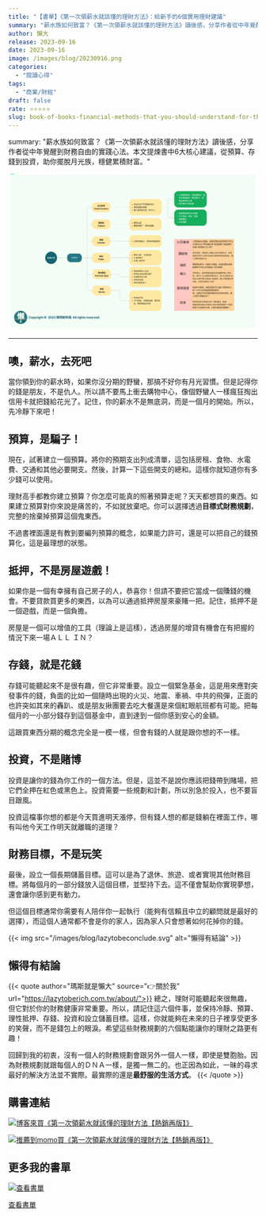 ```yaml
---
title: "【書單】《第一次領薪水就該懂的理財方法》：給新手的6個實用理財建議"
summary: "薪水族如何致富？《第一次領薪水就該懂的理財方法》讀後感，分享作者從中年覺醒到財務自由的實踐心法。本文提煉書中6大核心建議，從預算、存錢到投資，助你擺脫月光族，穩健累積財富。"
author: 懶大
release: 2023-09-16
date: 2023-09-16
image: /images/blog/20230916.png
categories:
  - "閱讀心得"
tags:
  - "商業/財經"
draft: false
rate: ⭐⭐⭐⭐⭐
slug: book-of-books-financial-methods-that-you-should-understand-for-the-first-time-you-receive-salary-reading-experience
---
```


summary: "薪水族如何致富？《第一次領薪水就該懂的理財方法》讀後感，分享作者從中年覺醒到財務自由的實踐心法。本文提煉書中6大核心建議，從預算、存錢到投資，助你擺脫月光族，穩健累積財富。"

![第一次領薪水就該懂的理財方法](../../assets/images/blog/2023-10-05_1.png)

---

## 噢，薪水，去死吧

當你領到你的薪水時，如果你沒分期的野蠻，那搞不好你有月光習慣。但是記得你的錢是朋友，不是仇人。所以請不要馬上衝去購物中心，像個野蠻人一樣瘋狂掏出信用卡就把錢給花光了。記住，你的薪水不是無底洞，而是一個月的開始。所以，先冷靜下來吧！

## 預算，是騙子！

現在，試著建立一個預算。將你的預期支出列成清單，這包括房租、食物、水電費、交通和其他必要開支。然後，計算一下這些開支的總和。這樣你就知道你有多少錢可以使用。

理財高手都教你建立預算？你怎麼可能真的照著預算走呢？天天都想買的東西。如果建立預算對你來說是痛苦的，不如就放棄吧。你可以選擇透過**目標式財務規劃**，完整的捨棄掉預算這個鬼東西。

不過書裡面還是有教到要編列預算的概念，如果能力許可，還是可以把自己的錢預算化，這是最理想的狀態。

## 抵押，不是房屋遊戲！

如果你是一個有幸擁有自己房子的人，恭喜你！但請不要把它當成一個賺錢的機會。不要貸款買更多的東西，以為可以通過抵押房屋來豪賭一把。記住，抵押不是一個遊戲，而是一個負擔。

房屋是一個可以增值的工具（理論上是這樣），透過房屋的增貸有機會在有把握的情況下來一場ＡＬＬ ＩＮ？

## 存錢，就是花錢

存錢可能聽起來不是很有趣，但它非常重要。設立一個緊急基金，這是用來應對突發事件的錢，負面的比如一個隨時出現的火災、地震、車禍、中共的飛彈，正面的也許突如其來的轟趴、或是朋友揪團要去吃大餐還是來個紅眼航班都有可能。把每個月的一小部分錢存到這個基金中，直到達到一個你感到安心的金額。

這跟買東西分期的概念完全是一模一樣，但會有錢的人就是跟你想的不一樣。

## 投資，不是賭博

投資是讓你的錢為你工作的一個方法。但是，這並不是說你應該把錢帶到賭場，把它們全押在紅色或黑色上。投資需要一些規劃和計劃，所以別急於投入，也不要盲目跟風。

投資這檔事你想的都是今天買進明天漲停，但有錢人想的都是錢躺在裡面工作，哪有叫他今天工作明天就離職的道理？

## 財務目標，不是玩笑

最後，設立一個長期儲蓄目標。這可以是為了退休、旅遊、或者實現其他財務目標。將每個月的一部分錢放入這個目標，並堅持下去。這不僅會幫助你實現夢想，還會讓你感到更有動力。

但這個目標通常你需要有人陪伴你一起執行（能夠有信賴且中立的顧問就是最好的選擇），而這個人通常都不會是你的家人，因為家人只會想著如何花掉你的錢。

{{< img src="/images/blog/lazytobeconclude.svg" alt="懶得有結論" >}}

## 懶得有結論

{{< quote author="瑪斯就是懶大" source="👉關於我" url="https://lazytoberich.com.tw/about/">}}
總之，理財可能聽起來很無趣，但它對於你的財務健康非常重要。所以，請記住這六個件事，並保持冷靜、預算、理性抵押、存錢、投資和設立儲蓄目標。這樣，你就能夠在未來的日子裡享受更多的笑聲，而不是錢包上的眼淚。希望這些財務規劃的六個點能讓你的理財之路更有趣！

回歸到我的初衷，沒有一個人的財務規劃會跟另外一個人一樣，即使是雙胞胎。因為財務規劃就跟每個人的ＤＮＡ一樣，是獨一無二的。也正因為如此，一昧的尋求最好的解決方法並不實際。最實際的還是**最舒服的生活方式**。
{{< /quote >}}

## 購書連結

[![博客來買《第一次領薪水就該懂的理財方法【熱銷再版】》](books.png)](https://www.books.com.tw/exep/assp.php/shamangels/products/E050028578?utm_source=shamangels&utm_medium=ap-books&utm_content=recommend&utm_campaign=ap-202406)

[![推薦到momo買《第一次領薪水就該懂的理財方法【熱銷再版】》](momobooks.png)](https://www.momoshop.com.tw/goods/GoodsDetail.jsp?i_code=9251909&Area=search&oid=1_1&cid=index&kw=%E7%AC%AC%E4%B8%80%E6%AC%A1%E9%A0%98%E8%96%AA%E6%B0%B4%E5%B0%B1%E8%A9%B2%E6%87%82%E7%9A%84%E7%90%86%E8%B2%A1%E6%96%B9%E6%B3%95&memid=6000021729&cid=apuad&oid=1&osm=league)

## 更多我的書單

[![查看書單](Lazy_to_be_studious.png)](<(https://lazytoberich.com.tw/reading-list/)>)

[查看書單](https://lazytoberich.com.tw/reading-list/)
